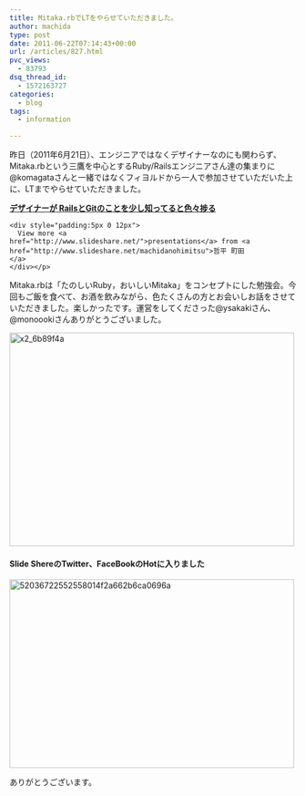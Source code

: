 ```yaml
---
title: Mitaka.rbでLTをやらせていただきました。
author: machida
type: post
date: 2011-06-22T07:14:43+00:00
url: /articles/827.html
pvc_views:
  - 83793
dsq_thread_id:
  - 1572163727
categories:
  - blog
tags:
  - information

---
```

昨日（2011年6月21日）、エンジニアではなくデザイナーなのにも関わらず、Mitaka.rbという三鷹を中心とするRuby/Railsエンジニアさん達の集まりに@komagataさんと一緒ではなくフィヨルドから一人で参加させていただいた上に、LTまでやらせていただきました。

<p class="center">
  <div style="width:425px" id="__ss_8384447">
    <strong style="display:block;margin:12px 0 4px"><a href="http://www.slideshare.net/machidanohimitsu/railsgit" title="デザイナーが RailsとGitのことを少し知ってると色々捗る">デザイナーが RailsとGitのことを少し知ってると色々捗る</a></strong> </p> 
    
    <div style="padding:5px 0 12px">
      View more <a href="http://www.slideshare.net/">presentations</a> from <a href="http://www.slideshare.net/machidanohimitsu">哲平 町田</a>
    </div></p>
  </div>
</p>

Mitaka.rbは「たのしいRuby，おいしいMitaka」をコンセプトにした勉強会。今回もご飯を食べて、お酒を飲みながら、色たくさんの方とお会いしお話をさせていただきました。楽しかったです。運営をしてくださった@ysakakiさん、@monoookiさんありがとうございました。

<p class="center">
  <a href="http://www.flickr.com/photos/fjord_llc/5859424878/" title="x2_6b89f4a by 町田 哲平（teppei machida）, on Flickr"><img src="http://farm4.static.flickr.com/3048/5859424878_d5f616459f.jpg" width="500" height="375" alt="x2_6b89f4a" /></a>
</p>

#### Slide ShereのTwitter、FaceBookのHotに入りました

<p class="center">
  <a href="http://www.flickr.com/photos/fjord_llc/5859883728/" title="52036722552558014f2a662b6ca0696a by 町田 哲平（teppei machida）, on Flickr"><img src="http://farm6.static.flickr.com/5075/5859883728_427b80461e.jpg" width="500" height="331" alt="52036722552558014f2a662b6ca0696a" /></a>
</p>

ありがとうございます。